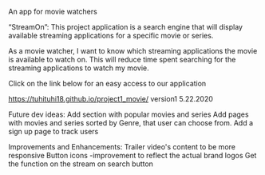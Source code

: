 An app for movie watchers

“StreamOn”: This project application is a search engine that will display available streaming applications for a specific movie or series.

As a movie watcher, I want to know which streaming applications the movie is available to watch on. This will reduce time spent searching for the streaming applications to watch my movie.

Click on the link below for an easy access to our application

https://tuhituhi18.github.io/project1_movie/ version1 5.22.2020

Future dev ideas:
Add section with popular movies and series
Add pages with movies and series sorted by Genre, that user can choose from.
Add a sign up page to track users

Improvements and Enhancements:
Trailer video's content to be more responsive
Button icons -improvement to reflect the actual brand logos
Get the function on the stream on search button


